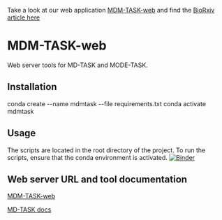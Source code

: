 Take a look at our web application [MDM-TASK-web](https://mdmtaskweb.rubi.ru.ac.za/) and find the [BioRxiv article here](https://www.biorxiv.org/content/10.1101/2021.01.29.428734v1)

# MDM-TASK-web
Web server tools for MD-TASK and MODE-TASK.

## Installation
conda create --name mdmtask --file requirements.txt
conda activate mdmtask

## Usage
The scripts are located in the root directory of the project. To run the scripts, ensure that the conda environment is activated. 
[![Binder](https://mybinder.org/badge_logo.svg)](https://mybinder.org/v2/gh/RUBi-ZA/MD-TASK/mdmtask-dev?filepath=example%2Fmdmtaskweb_tutorial.ipynb)

## Web server URL and tool documentation
[MDM-TASK-web](https://mdmtaskweb.rubi.ru.ac.za)

[MD-TASK docs](http://md-task.readthedocs.io/en/latest/index.html)
